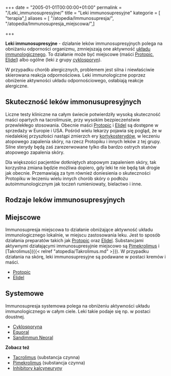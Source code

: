 +++
date = "2005-01-01T00:00:00+01:00"
permalink = "/Leki_immunosupresyjne/"
title = "Leki immunosupresyjne"
kategorie = [ "terapia",]
aliases = [ "/atopedia/Immunosupresja/", "/atopedia/Immunosupresja_miejscowa/",]

+++

**Leki immunosupresyjne** - działanie leków immunosupresyjnych polega na obniżaniu odporności organizmu, zmniejszają one aktywność [układu immunologicznego](/atopedia/Układ_immunologiczny). To działanie może być miejscowe (maści [Protopic](/atopedia/Protopic), [Elidel](/atopedia/Elidel)) albo ogólne (leki z grupy [cyklosporyn](/atopedia/Cyklosporyna)).

W przypadku chorób alergicznych, problemem jest silna i niewłaściwie skierowana reakcja odpornościowa. Leki immunologiczne poprzez obniżenie aktywności układu odpornościowego, osłabiają reakcje alergiczne.

Skuteczność leków immonusupresyjnych
------------------------------------

Liczne testy kliniczne na całym świecie potwierdziły wysoką skuteczność maści opartych na tacrolimusie, przy wysokim bezpieczeństwie przewlekłego stosowania. Obecnie maści [Protopic](/atopedia/Protopic) i [Elidel](/atopedia/Elidel) są dostępne w sprzedaży w Europie i USA. Pośród wielu lekarzy pojawia się pogląd, że w niedalekiej przyszłości nastąpi zmierzch ery [kortykosterydów](/atopedia/Kortykosterydy), w leczeniu atopowego zapalenia skóry, na rzecz Protopiku i innych leków z tej grupy. Silne sterydy będą zaś zarezerwowane tylko dla bardzo ostrych stanów atopowego zapalenia skóry.

Dla większości pacjentów dotkniętych atopowym zapaleniem skóry, tak korzystna zmiana będzie możliwa dopiero, gdy leki te nie będą tak drogie jak obecnie. Przemawiają za tym również doniesienia o skuteczności Protopiku w leczeniu wielu innych chorób skóry o podłożu autoimmunologicznym jak toczeń rumieniowaty, bielactwo i inne.

Rodzaje leków immunosupresyjnych
--------------------------------

Miejscowe
---------

Immunosupresja miejscowa to działanie obniżające aktywność układu immunologicznego lokalnie, w miejscu zastosowania leku. Jest to sposób działania preparatów takich jak [Protopic](/atopedia/Protopic) oraz [Elidel](/atopedia/Elidel). Substancjami aktywnymi działającymi immunosupresyjnie miejscowo są [Pimekrolimus](/atopedia/Pimekrolimus) i [Takrolimus]({{< relref "atopedia/Takrolimus.md" >}}). W przypadku działania na skórę, leki immunosupresyjne są podawane w postaci kremów i maści.

-   [Protopic](/atopedia/Protopic)
-   [Elidel](/atopedia/Elidel)

Systemowe
---------

Immunosupresja systemowa polega na obniżeniu aktywności układu immunologicznego w całym ciele. Leki takie podaje się np. w postaci doustnej.

-   [Cyklosporyna](/atopedia/Cyklosporyna)
-   [Equoral](/atopedia/Equoral)
-   [Sandimmun Neoral](/atopedia/Sandimmun_Neoral)

**Zobacz też**

-   [Tacrolimus](/atopedia/Tacrolimus) (substancja czynna)
-   [Pimekrolimus](/atopedia/Pimekrolimus) (substancja czynna)
-   [Inhibitory kalcyneuryny](/atopedia/Inhibitory_kalcyneuryny)

